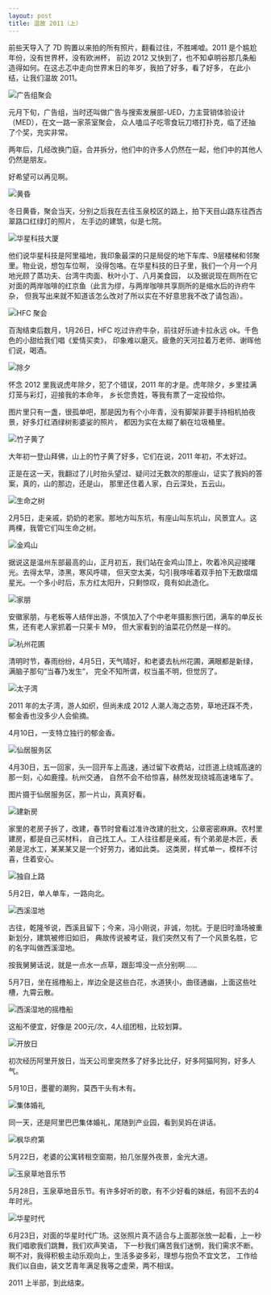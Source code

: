 ```yaml
---
layout: post
title: 温故 2011（上）
---
```


前些天导入了 7D 购置以来拍的所有照片，翻看过往，不胜唏嘘。2011 是个尴尬年份，没有世界杯，没有欧洲杯，
前边 2012 又快到了，也不知卓明谷那几条船造得如何。在这忐忑中走向世界末日的年岁，我拍了好多，看了好多，
在此小结，让我们温故 2011。

![广告组聚会](/assets/img/2011-recap-i/0121-anual-gathering.jpg)

元月下旬，广告组，当时还叫做广告与搜索发展部-UED，力主营销体验设计（MED），在文一路一家茶室聚会，
众人嗑瓜子吃零食玩刀塔打扑克，临了还抽了个奖，充实非常。

两年后，几经改换门庭，合并拆分，他们中的许多人仍然在一起，他们中的其他人仍然是朋友。

好希望可以再见啊。

![黄昏](/assets/img/2011-recap-i/0121-subset.jpg)

冬日黄昏，聚会当天，分别之后我在去往玉泉校区的路上，拍下天目山路东往西古翠路口红绿灯的照片，
左手边的建筑，似是七院。

![华星科技大厦](/assets/img/2011-recap-i/0126-company.jpg)

他们说华星科技是阿里福地，我印象最深的只是局促的地下车库、9层楼梯和邻聚里。物业说，想包车位啊，
没得包咯。在华星科技的日子里，我们一个月一个月地光顾了蒸功夫、台湾牛肉面、秋叶小丁、八月美食园，
以及据说现在厕所在它对面的两岸咖啡的红京鱼（此言为缪，与两岸咖啡共享厕所的是缩水后的许府牛杂，
但我写出来就不知道该怎么改对了所以实在不好意思我不改了请包涵）。

![HFC 聚会](/assets/img/2011-recap-i/0126-hfc.jpg)

百淘结束后数月，1月26日，HFC 吃过许府牛杂，前往好乐迪卡拉永远 ok。千色色的小甜给我们唱《爱情买卖》，
印象难以磨灭。疲惫的天河拉着万老师、谢晖他们说，喝酒。

![除夕](/assets/img/2011-recap-i/0202-new-years-eve.jpg)

怀念 2012 里我说虎年除夕，犯了个错误，2011 年的才是。虎年除夕，乡里挂满灯笼与彩灯，迎接我的本命年，
乡长您贵姓，等我有票了一定投给你。

图片里只有一盏，很孤单吧，那是因为有个小年青，没有脚架非要手持相机拍夜景，好多灯红酒绿树影婆娑的照片，
都因为实在太糊了躺在垃圾桶里。

![竹子黄了](/assets/img/2011-recap-i/0203-yello-bamboo.jpg)

大年初一登山拜佛，山上的竹子黄了好多，它们在说，2011 年初，不太好过。

正是在这一天，我翻过了儿时抬头望过、疑问过无数次的那座山，证实了我妈的答案，真的，山的那边，还是山，
那里还住着人家，白云深处，五云山。

![生命之树](/assets/img/2011-recap-i/0204-tree-of-life.jpg)

2月5日，走亲戚，奶奶的老家。那地方叫东坑，有座山叫东坑山，风景宜人。这两棵，我管它们叫生命之树。

![金鸡山](/assets/img/2011-recap-i/0207-sunrise.jpg)

据说这是温州东部最高的山，正月初五，我们站在金鸡山顶上，吹着冷风迎接曙光。去得太早，漆黑，寒风呼啸，
但天空太美，勾引我哆嗦着双手拍下无数熠熠星光。一个多小时后，东方红太阳升，只剩惊叹，竟有如此造化。

![家朋](/assets/img/2011-recap-i/0326-jiapeng.jpg)

安徽家朋，与老板等人结伴出游，不慎加入了个中老年摄影旅行团，满车的单反长焦，还有老人家抓着一只莱卡 M9，
但大家看到的油菜花仍然是一样的。

![杭州花圃](/assets/img/2011-recap-i/0405-hangzhou-parterre.jpg)

清明时节，春雨纷纷，4月5日，天气晴好，和老婆去杭州花圃，满眼都是新绿，满脑子那句“当春乃发生”，
完全不知所谓，权当虽不明，但觉厉了。

![太子湾](/assets/img/2011-recap-i/0410-tulip.jpg)

2011 年的太子湾，游人如织，但尚未成 2012 人潮人海之态势，草地还踩不秃，郁金香也没多少人会偷摘。

4月10日，一支特立独行的郁金香。

![仙居服务区](/assets/img/2011-recap-i/0430-highway.jpg)

4月30日，五一回家，头一回开车上高速，通过留下收费站，过匝道上绕城高速的那一刻，心如鹿撞。杭州交通，
自然不会不给惊喜，赫然发现绕城高速堵车了。

图片摄于仙居服务区，那一片山，真真好看。

![建新房](/assets/img/2011-recap-i/0501-building.jpg)

家里的老房子拆了，改建，春节时曾看过准许改建的批文，公章密密麻麻。农村里建房，都是自己买材料，
自己找工人。工人往往都是亲戚，有个弟弟是木匠，表弟是泥水工，某某某又是一个好劳力，诸如此类。
这类房，样式单一，模样不讨喜，住着安心。

![独自上路](/assets/img/2011-recap-i/0502-to-north.jpg)

5月2日，单人单车，一路向北。

![西溪湿地](/assets/img/2011-recap-i/0507-xixi-wildflower.jpg)

古往，乾隆爷说，西溪且留下；今来，冯小刚说，非诚，勿扰。于是旧时渔场被重新划分，建筑被修旧如旧，
典故传说被考证，我们突然又有了一个风景名胜，它的名字叫做西溪湿地。

按我舅舅话说，就是一点水一点草，跟彭埠没一点分别啊……

5月7日，坐在摇橹船上，岸边全是这些白花，水道狭小，曲径通幽，上面这些吐槽，九霄云散。

![西溪湿地的摇橹船](/assets/img/2011-recap-i/0507-xixi.jpg)

这船不便宜，好像是 200元/次，4人组团租，比较划算。

![开放日](/assets/img/2011-recap-i/0510-poodle.jpg)

初次经历阿里开放日，当天公司里突然多了好多比比仔，好多阿猫阿狗，好多人气。

5月10日，墨瞿的潮狗，莫西干头有木有。

![集体婚礼](/assets/img/2011-recap-i/0510-wedding.jpg)

同一天，还是阿里巴巴集体婚礼，尾随到产业园，看到吴妈在讲话。

![枫华府第](/assets/img/2011-recap-i/0522-fenhuafudi.jpg)

5月22日，老婆的公寓转租空窗期，拍几张屋外夜景，金光大道。

![玉泉草地音乐节](/assets/img/2011-recap-i/0528-yuquan-concert.jpg)

5月28日，玉泉草地音乐节。有许多好听的歌，有不少好看的妹纸，有回不去的4年时光。

![华星时代](/assets/img/2011-recap-i/0623-huaxing-time-square.jpg)

6月23日，对面的华星时代广场。这张照片真不适合与上面那张放一起看，上一秒我们唱歌我们跳舞，我们欢声笑语，
下一秒我们痛苦我们迷惘，我们需求不断。啊不对，我得积极主动乐观向上，生活多姿多彩，理想与抱负不宜文艺，
工作给我们以自由，装文艺青年满足我等之虚荣，两不相误。

2011 上半部，到此结束。